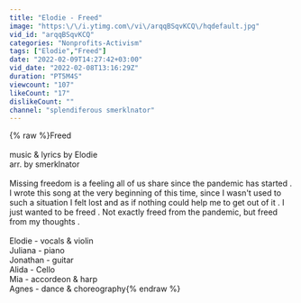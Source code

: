 ```yaml
---
title: "Elodie - Freed"
image: "https:\/\/i.ytimg.com\/vi\/arqqBSqvKCQ\/hqdefault.jpg"
vid_id: "arqqBSqvKCQ"
categories: "Nonprofits-Activism"
tags: ["Elodie","Freed"]
date: "2022-02-09T14:27:42+03:00"
vid_date: "2022-02-08T13:16:29Z"
duration: "PT5M4S"
viewcount: "107"
likeCount: "17"
dislikeCount: ""
channel: "splendiferous smerklnator"
---
```

{% raw %}Freed<br /><br />music &amp; lyrics by Elodie<br />arr. by smerklnator<br /><br />Missing freedom is a feeling all of us share since the pandemic has started . I wrote this song at the very beginning of this time, since I wasn't used to such a situation I felt lost and as if nothing could help me to get out of it . I just wanted to be freed . Not exactly freed from the pandemic, but freed from my thoughts .<br /><br />Elodie - vocals &amp; violin<br />Juliana - piano<br />Jonathan - guitar<br />Alida - Cello<br />Mia - accordeon &amp; harp<br />Agnes - dance &amp; choreography{% endraw %}
